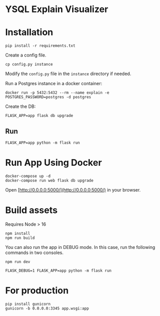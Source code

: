 # YSQL Explain Visualizer


# Installation

```shell
pip install -r requirements.txt
```

Create a config file.

```shell
cp config.py instance
```

Modify the `config.py` file in the `instance` directory if needed.

Run a Postgres instance in a docker container:

```shell
docker run -p 5432:5432 --rm --name explain -e POSTGRES_PASSWORD=postgres -d postgres
```

Create the DB:

```
FLASK_APP=app flask db upgrade
```

## Run

```shell
FLASK_APP=app python -m flask run
```

# Run App Using Docker

```shell
docker-compose up -d
docker-compose run web flask db upgrade
```

Open [http://0.0.0.0:5000/](http://0.0.0.0:5000/) in your browser.

# Build assets

Requires Node > 16

```shell
npm install
npm run build
```

You can also run the app in DEBUG mode. In this case, run the following
commands in two consoles.

```shell
npm run dev
```

```shell
FLASK_DEBUG=1 FLASK_APP=app python -m flask run
```

# For production

```shell
pip install gunicorn
gunicorn -b 0.0.0.0:3345 app.wsgi:app
```
